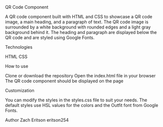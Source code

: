 QR Code Component

A QR code component built with HTML and CSS to showcase a QR code image, a main heading, and a paragraph of text. The QR code image is surrounded by a white background with rounded edges and a light gray background behind it. The heading and paragraph are displayed below the QR code and are styled using Google Fonts.

Technologies

HTML
CSS

How to use

Clone or download the repository
Open the index.html file in your browser
The QR code component should be displayed on the page

Customization

You can modify the styles in the styles.css file to suit your needs. The default styles use HSL values for the colors and the Outfit font from Google Fonts.

Author
Zach Eritson
eritson254
